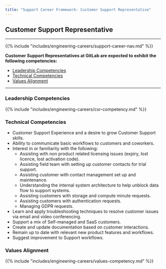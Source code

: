 ```yaml
---
title: "Support Career Framework: Customer Support Representative"
---
```


## Customer Support Representative

---

{{% include "includes/engineering-careers/support-career-nav.md" %}}

**Customer Support Representatives at GitLab are expected to exhibit the following competencies:**

- [Leadership Competencies](#leadership-competencies)
- [Technical Competencies](#technical-competencies)
- [Values Alignment](#values-alignment)

---

### Leadership Competencies

{{% include "includes/engineering-careers/csr-competency.md" %}}

### Technical Competencies

- Customer Support Experience and a desire to grow Customer Support skills.
- Ability to communicate basic workflows to customers and coworkers.
- Interest in or familiarity with the following:
  - Assisting with non product related licensing issues (expiry, lost licence, lost activation code).
  - Assisting field team with setting up customer contacts for trial support.
  - Assisting customer with contact management set up and maintenance.
  - Understanding the internal system architecture to help unblock data flow to support systems.
  - Assisting customers with storage and compute minute requests.
  - Assisting customers with authentication requests.
  - Managing GDPR requests.
- Learn and apply troubleshooting techniques to resolve customer issues via email and video conferencing.
- Support a mix of Self-managed and SaaS customers.
- Create and update documentation based on customer interactions.
- Remain up to date with relevant new product features and workflows.
- Suggest improvement to Support workflows.

### Values Alignment

{{% include "includes/engineering-careers/values-competency.md" %}}
